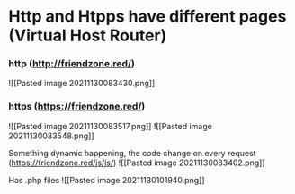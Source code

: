 # Http and Htpps have different pages (Virtual Host Router)
### http (http://friendzone.red/)
![[Pasted image 20211130083430.png]]

### https (https://friendzone.red/)
![[Pasted image 20211130083517.png]]
![[Pasted image 20211130083548.png]]

Something dynamic happening, the code change on every request (https://friendzone.red/js/js/)
![[Pasted image 20211130083402.png]]

Has .php files
![[Pasted image 20211130101940.png]]